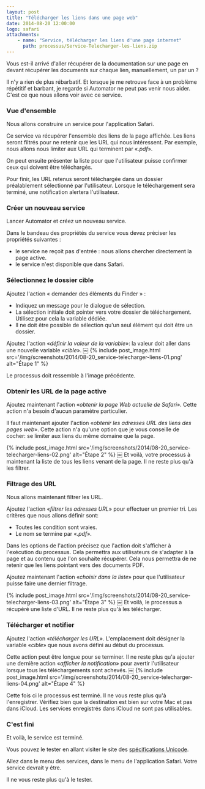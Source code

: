 ```yaml
---
layout: post
title: "Télécharger les liens dans une page web"
date: 2014-08-20 12:00:00
logo: safari
attachments:
    - name: "Service, télécharger les liens d'une page internet"
      path: processus/Service-Telecharger-les-liens.zip
---
```


Vous est-il arrivé d'aller récupérer de la documentation sur une page en 
devant récupérer les documents sur chaque lien, manuellement, un par un ?

Il n'y a rien de plus rébarbatif. Et lorsque je me retrouve face à un problème 
répétitif et barbant, je regarde si Automator ne peut pas venir nous aider. 
C'est ce que nous allons voir avec ce service.

### Vue d'ensemble

Nous allons construire un service pour l'application Safari.

Ce service va récupérer l'ensemble des liens de la page affichée. 
Les liens seront filtrés pour ne retenir que les URL qui nous intéressent. 
Par exemple, nous allons nous limiter aux URL qui terminent par «*.pdf*».

On peut ensuite présenter la liste pour que l'utilisateur puisse confirmer 
ceux qui doivent être téléchargés.

Pour finir, les URL retenus seront téléchargée dans un dossier préalablement 
sélectionné par l'utilisateur. Lorsque le téléchargement sera terminé, une 
notification alertera l'utilisateur.

### Créer un nouveau service

Lancer Automator et créez un nouveau service.

Dans le bandeau des propriétés du service vous devez préciser les propriétés suivantes :

- le service ne reçoit pas d'entrée : nous allons chercher directement la page 
    active.
- le service n'est disponible que dans Safari.

### Sélectionnez le dossier cible

Ajoutez l'action « demander des éléments du Finder » :

- Indiquez un message pour le dialogue de sélection. 
- La sélection initiale doit pointer vers votre dossier de téléchargement. 
    Utilisez pour cela la variable dédiée.
- Il ne doit être possible de sélection qu'un seul élément qui doit être un 
    dossier.

Ajoutez l'action «*définir la valeur de la variable*»: 
la valeur doit aller dans une nouvelle variable «*cible*».
￼
{% include post_image.html 
    src='/img/screenshots/2014/08-20_service-telecharger-liens-01.png' 
    alt="Étape 1" %}

Le processus doit ressemble à l'image précédente.

### Obtenir les URL de la page active

Ajoutez maintenant l'action «*obtenir la page Web actuelle de Safari*». 
Cette action n'a besoin d'aucun paramètre particulier.

Il faut maintenant ajouter l'action «*obtenir les adresses URL des liens des 
pages web*». 
Cette action n'a qu'une option que je vous conseille de cocher: 
se limiter aux liens du même domaine que la page.

{% include post_image.html 
    src='/img/screenshots/2014/08-20_service-telecharger-liens-02.png' 
    alt="Étape 2" %}
￼
Et voilà, votre processus à maintenant la liste de tous les liens venant 
de la page. Il ne reste plus qu'à les filtrer.

### Filtrage des URL

Nous allons maintenant filtrer les URL.

Ajoutez l'action «*filtrer les adresses URL*» pour effectuer un premier tri. 
Les critères que nous allons définir sont:

- Toutes les condition sont vraies.
- Le nom se termine par «*.pdf*».

Dans les options de l'action précisez que l'action doit s'afficher à 
l'exécution du processus. 
Cela permettra aux utilisateurs de s'adapter à la page et au contenu que 
l'on souhaite récupérer. 
Cela nous permettra de ne retenir que les liens pointant vers des documents PDF.

Ajoutez maintenant l'action «*choisir dans la liste*» pour que l'utilisateur 
puisse faire une dernier filtrage.

{% include post_image.html 
    src='/img/screenshots/2014/08-20_service-telecharger-liens-03.png' 
    alt="Étape 3" %}
￼
Et voilà, le processus a récupéré une liste d'URL. Il ne reste plus qu'à les 
télécharger.

### Télécharger et notifier

Ajoutez l'action «*télécharger les URL*». 
L'emplacement doit désigner la variable «*cible*» que nous avons défini au 
début du processus.

Cette action peut être longue pour se terminer. 
Il ne reste plus qu'a ajouter une dernière action «*afficher la notification*» 
pour avertir l'utilisateur lorsque tous les téléchargements sont achevés.
￼
{% include post_image.html 
    src='/img/screenshots/2014/08-20_service-telecharger-liens-04.png' 
    alt="Étape 4" %}

Cette fois ci le processus est terminé. 
Il ne vous reste plus qu'à l'enregistrer. 
Vérifiez bien que la destination est bien sur votre Mac et pas dans iCloud. 
Les services enregistrés dans iCloud ne sont pas utilisables.

### C'est fini

Et voilà, le service est terminé. 

Vous pouvez le tester en allant visiter le site des 
[spécifications Unicode](http://www.unicode.org/charts/). 

Allez dans le menu des services, dans le menu de l'application Safari.
Votre service devrait y être.

Il ne vous reste plus qu'à le tester.
